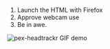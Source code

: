 1. Launch the HTML with Firefox 
2. Approve webcam use
3. Be in awe.

![pex-headtrackr GIF demo](http://imgur.com/abhceSx)


